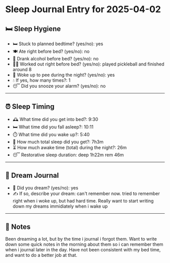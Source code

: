 # Sleep Journal Entry for 2025-04-02

## 🛏️ Sleep Hygiene

- 🛏️ Stuck to planned bedtime? (yes/no): yes
- 🍽️ Ate right before bed? (yes/no): no
- 🍷 Drank alcohol before bed? (yes/no): no
- 🏋️‍♀️ Worked out right before bed? (yes/no): played pickleball and finished around 8
- 🚽 Woke up to pee during the night? (yes/no): yes
- 💧 If yes, how many times?: 1
- 😴 Did you snooze your alarm? (yes/no): no

---

## ⏰ Sleep Timing

- 🕰️ What time did you get into bed?: 9:30
- 🛏️ What time did you fall asleep?: 10:11
- ⏱️ What time did you wake up?: 5:40
- 🧮 How much total sleep did you get?: 7h3m
- ⏳ How much awake time (total) during the night?: 26m
- 😴 Restorative sleep duration: deep 1h22m rem 46m

---

## 💭 Dream Journal

- 🌙 Did you dream? (yes/no): yes
- ✍️ If so, describe your dream: can't remember now. tried to remember right when i woke up, but had hard time. Really want to start writing down my dreams immidiately when i wake up
  

---

## 📝 Notes
Been dreaming a lot, but by the time i journal i forgot them. Want to write down some quick notes in the morning about them so i can remember them when i journal later in the day. Have not been consistent with my bed time, and want to do a better job at that. 



